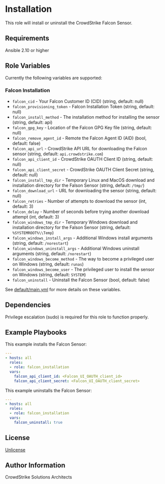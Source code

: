 Installation
=========

This role will install or uninstall the CrowdStrike Falcon Sensor.

Requirements
------------

Ansible 2.10 or higher

Role Variables
--------------

Currently the following variables are supported:

### Falcon Installation

 * `falcon_cid` - Your Falcon Customer ID (CID) (string, default: null)
 * `falcon_provisioning_token` - Falcon Installation Token (string, default: null)
 * `falcon_install_method` - The installation method for installing the sensor (string, default: api)
 * `falcon_gpg_key` - Location of the Falcon GPG Key file (string, default: null)
 * `falcon_remove_agent_id` - Remote the Falcon Agent ID (AID) (bool, default: false)
 * `falcon_api_url` - CrowdStrike API URL for downloading the Falcon sensor (string, default: `api.crowdstrike.com`)
 * `falcon_api_client_id` - CrowdStrike OAUTH Client ID (string, default: null)
 * `falcon_api_client_secret` - CrowdStrike OAUTH Client Secret (string, default: null)
 * `falcon_install_tmp_dir` - Temporary Linux and MacOS download and installation directory for the Falson Sensor (string, default: `/tmp/`)
 * `falcon_download_url` - URL for downloading the sensor (string, default: null)
 * `falcon_retries` - Number of attempts to download the sensor (int, default: 3)
 * `falcon_delay` - Number of seconds before trying another download attempt (int, default: 3)
 * `falcon_windows_tmp_dir` - Temporary Windows download and installation directory for the Falson Sensor (string, default: `%SYSTEMROOT%\\Temp`)
 * `falcon_windows_install_args` - Additional Windows install arguments (string, default: `/norestart`)
 * `falcon_windows_uninstall_args` - Additional Windows uninstall arguments (string, default: `/norestart`)
 * `falcon_windows_become_method` - The way to become a privileged user on Windows (string, default: `runas`)
 * `falcon_windows_become_user` - The privileged user to install the sensor on Windows (string, default: `SYSTEM`)
 * `falcon_uninstall` - Uninstall the Falcon Sensor (bool, default: false)

See [default/main.yml](default/main.yml) for more details on these variables.

Dependencies
------------

Privilege escalation (sudo) is required for this role to function properly.

Example Playbooks
----------------

This example installs the Falcon Sensor:

```yaml
---
- hosts: all
  roles:
  - role: falcon_installation
  vars:
    falcon_api_client_id: <Falcon_UI_OAUTH_client_id>
    falcon_api_client_secret: <Falcon_UI_OAUTH_client_secret>
```

This example uninstalls the Falcon Sensor:

```yaml
---
- hosts: all
  roles:
  - role: falcon_installation
  vars:
    falcon_uninstall: true
```

License
-------

[Unlicense](LICENSE)

Author Information
------------------

CrowdStrike Solutions Architects

